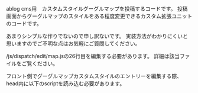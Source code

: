 ablog cms用　カスタムスタイルグーグルマップを投稿するコードです。
投稿画面からグーグルマップのスタイルをある程度変更できるカスタム拡張ユニットのコードです。


あまりシンプルな作りでないので申し訳ないです。
実装方法がわかりにくいと思いますのでご不明な点はお気軽にご質問してください。

/js/dispatch/edit/map.jsの26行目を編集する必要があります。
詳細は該当ファイルをご覧ください。

フロント側でグーグルマップカスタムスタイルのエントリーを編集する際、head内に以下のscriptを読み込む必要があります。
<!-- BEGIN_MODULE Js -->
<script src="/acms.js{arguments}" charset="UTF-8" id="acms-js"></script>
<!-- END_MODULE Js -->
